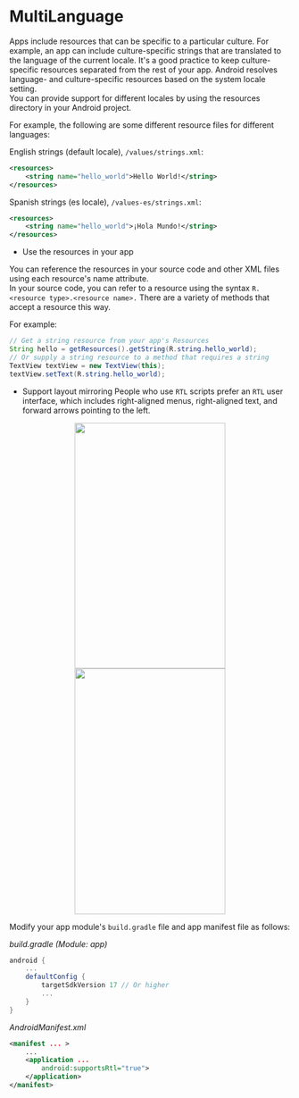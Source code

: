 # MultiLanguage  


Apps include resources that can be specific to a particular culture. 
For example, an app can include culture-specific strings that are translated to the language of the current locale.
It's a good practice to keep culture-specific resources separated from the rest of your app.
Android resolves language- and culture-specific resources based on the system locale setting.  
You can provide support for different locales by using the resources directory in your Android project.  


For example, the following are some different resource files for different languages:  

English strings (default locale), `/values/strings.xml`:
```xml
<resources>
    <string name="hello_world">Hello World!</string>
</resources>
```
Spanish strings (es locale), `/values-es/strings.xml`:
```xml
<resources>
    <string name="hello_world">¡Hola Mundo!</string>
</resources>
```

- Use the resources in your app  

You can reference the resources in your source code and other XML files using each resource's name attribute.  
In your source code, you can refer to a resource using the syntax `R.<resource type>.<resource name>.` 
There are a variety of methods that accept a resource this way.   
 
For example:  
 
```java
// Get a string resource from your app's Resources
String hello = getResources().getString(R.string.hello_world);
// Or supply a string resource to a method that requires a string
TextView textView = new TextView(this);
textView.setText(R.string.hello_world);
```


- Support layout mirroring
People who use `RTL` scripts prefer an `RTL` user interface, which includes right-aligned menus, right-aligned text, and forward arrows pointing to the left.  


<p align="center">
  <img src="https://developer.android.com/images/training/basics/ltr-display.png"  height="440" width="270"/>
 <img src="https://developer.android.com/images/training/basics/rtl-display.png"  height="440" width="270"/>
</p>

Modify your app module's `build.gradle` file and app manifest file as follows:  

*build.gradle (Module: app)*  
```gradle
android {
    ...
    defaultConfig {
        targetSdkVersion 17 // Or higher
        ...
    }
}
```
*AndroidManifest.xml*
```xml
<manifest ... >
    ...
    <application ...
        android:supportsRtl="true">
    </application>
</manifest>
```




